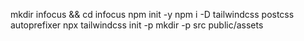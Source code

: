 mkdir infocus && cd infocus
npm init -y
npm i -D tailwindcss postcss autoprefixer
npx tailwindcss init -p
mkdir -p src public/assets